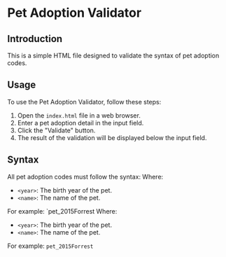 # Pet Adoption Validator

## Introduction
This is a simple HTML file designed to validate the syntax of pet adoption codes.

## Usage
To use the Pet Adoption Validator, follow these steps:

1. Open the `index.html` file in a web browser.
2. Enter a pet adoption detail in the input field.
3. Click the "Validate" button.
4. The result of the validation will be displayed below the input field.

## Syntax
All pet adoption codes must follow the syntax: 
Where:
- `<year>`: The birth year of the pet.
- `<name>`: The name of the pet.

For example: `pet_2015Forrest Where:
- `<year>`: The birth year of the pet.
- `<name>`: The name of the pet.

For example: `pet_2015Forrest`
